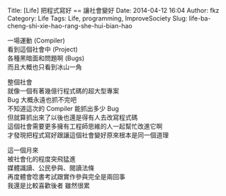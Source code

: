Title: [Life] 把程式寫好 == 讓社會變好
Date: 2014-04-12 16:04
Author: fkz
Category: Life
Tags: Life, programming, ImproveSociety
Slug: life-ba-cheng-shi-xie-hao-rang-she-hui-bian-hao

一場運動 (Compiler)  
看到這個社會中 (Project)  
各種黑暗面和問題啊 (Bugs)  
而且大概也只看到冰山一角  
  
整個社會  
就像一個有著幾億行程式碼的超大型專案  
Bug 大概永遠也抓不完吧  
不知道這次的 Compiler 能抓出多少 Bug  
但就算抓出來了以後也還是得有人去改寫程式碼  
這個社會需要更多擁有工程師思維的人一起幫忙改進它啊  
才發現把程式寫好跟讓這個社會變好原來根本是同一個道理  
  
這一個月來  
被社會化的程度突飛猛進  
媒體識讀、公民參與、閱讀法條  
再度體會唸書考試跟實作參與完全是兩回事  
我還是比較喜歡後者 雖然很累  